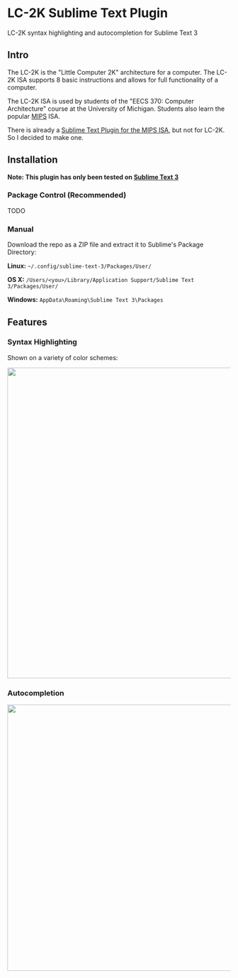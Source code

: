 # LC-2K Sublime Text Plugin

LC-2K syntax highlighting and autocompletion for Sublime Text 3

## Intro

The LC-2K is the "Little Computer 2K" architecture for a computer. 
The LC-2K ISA supports 8 basic instructions and allows for full functionality of a computer.

The LC-2K ISA is used by students of the "EECS 370: Computer Architecture" course at
the University of Michigan. Students also learn the popular [MIPS](https://en.wikipedia.org/wiki/MIPS_instruction_set) ISA.

There is already a [Sublime Text Plugin for the MIPS ISA](https://github.com/contradictioned/mips-syntax),
but not for LC-2K. So I decided to make one.

## Installation

**Note: This plugin has only been tested on [Sublime Text 3](https://www.sublimetext.com/3)**

### Package Control (Recommended)

TODO

### Manual

Download the repo as a ZIP file and extract it to Sublime's Package Directory:

**Linux:** `~/.config/sublime-text-3/Packages/User/`

**OS X:** `/Users/<you>/Library/Application Support/Sublime Text 3/Packages/User/`

**Windows:** `AppData\Roaming\Sublime Text 3\Packages`

## Features

### Syntax Highlighting

Shown on a variety of color schemes:

<img src="http://gifyu.com/images/output_hXUEOh.gif" width="700">

### Autocompletion

<img src="https://i.gyazo.com/1b4b9a66c5a509d580dcbbac291e7b35.gif" width="600">
